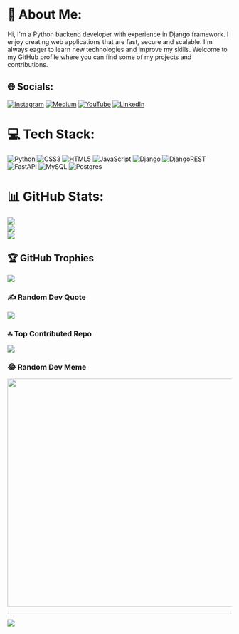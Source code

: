 # 💫 About Me:
Hi, I'm a Python backend developer with experience in Django framework. I enjoy creating web applications that are fast, secure and scalable. I'm always eager to learn new technologies and improve my skills. Welcome to my GitHub profile where you can find some of my projects and contributions.


## 🌐 Socials:
[![Instagram](https://img.shields.io/badge/Instagram-%23E4405F.svg?logo=Instagram&logoColor=white)](https://instagram.com/madgod.dev) [![Medium](https://img.shields.io/badge/Medium-12100E?logo=medium&logoColor=white)](https://medium.com/@mahdimk0100) [![YouTube](https://img.shields.io/badge/YouTube-%23FF0000.svg?logo=YouTube&logoColor=white)](https://youtube.com/@aitrends1) [![LinkedIn](https://img.shields.io/badge/LinkedIn-%230077B5.svg?logo=linkedin&logoColor=white)](https://linkedin.com/in/mahdi-khodaei-421009251) 

# 💻 Tech Stack:
![Python](https://img.shields.io/badge/python-3670A0?style=for-the-badge&logo=python&logoColor=ffdd54) ![CSS3](https://img.shields.io/badge/css3-%231572B6.svg?style=for-the-badge&logo=css3&logoColor=white) ![HTML5](https://img.shields.io/badge/html5-%23E34F26.svg?style=for-the-badge&logo=html5&logoColor=white) ![JavaScript](https://img.shields.io/badge/javascript-%23323330.svg?style=for-the-badge&logo=javascript&logoColor=%23F7DF1E) ![Django](https://img.shields.io/badge/django-%23092E20.svg?style=for-the-badge&logo=django&logoColor=white) ![DjangoREST](https://img.shields.io/badge/DJANGO-REST-ff1709?style=for-the-badge&logo=django&logoColor=white&color=ff1709&labelColor=gray) ![FastAPI](https://img.shields.io/badge/FastAPI-005571?style=for-the-badge&logo=fastapi) ![MySQL](https://img.shields.io/badge/mysql-%2300f.svg?style=for-the-badge&logo=mysql&logoColor=white) ![Postgres](https://img.shields.io/badge/postgres-%23316192.svg?style=for-the-badge&logo=postgresql&logoColor=white)
# 📊 GitHub Stats:
![](https://github-readme-stats.vercel.app/api?username=mahdimk100&theme=dark&hide_border=false&include_all_commits=false&count_private=false)<br/>
![](https://github-readme-streak-stats.herokuapp.com/?user=mahdimk100&theme=dark&hide_border=false)<br/>
![](https://github-readme-stats.vercel.app/api/top-langs/?username=mahdimk100&theme=dark&hide_border=false&include_all_commits=false&count_private=false&layout=compact)

## 🏆 GitHub Trophies
![](https://github-profile-trophy.vercel.app/?username=mahdimk100&theme=tokyonight&no-frame=false&no-bg=false&margin-w=4)

### ✍️ Random Dev Quote
![](https://quotes-github-readme.vercel.app/api?type=horizontal&theme=tokyonight)

### 🔝 Top Contributed Repo
![](https://github-contributor-stats.vercel.app/api?username=mahdimk100&limit=5&theme=tokyonight&combine_all_yearly_contributions=true)

### 😂 Random Dev Meme
<img src="https://rm.up.railway.app/" width="512px"/>

---
[![](https://visitcount.itsvg.in/api?id=mahdimk100&icon=2&color=1)](https://visitcount.itsvg.in)
